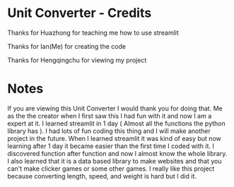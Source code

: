 # Unit Converter - Credits
Thanks for Huazhong for teaching me how to use streamlit

Thanks for Ian(Me) for creating the code

Thanks for Hengqingchu for viewing my project

# Notes
If you are viewing this Unit Converter I would thank you for doing that. Me as the the creator when I first saw this I had fun with it and now I am a expert at it. I learned streamlit in 1 day ( Almost all the functions the python library has ). I had lots of fun coding this thing and I will make another project in the future. When I learned streamlit it was kind of easy but now learning after 1 day it became easier than the first time I coded with it. I discovered function after function and now I almost know the whole library. I also learned that it is a data based library to make websites and that you can't make clicker games or some other games. I really like this project because converting length, speed, and weight is hard but I did it.
